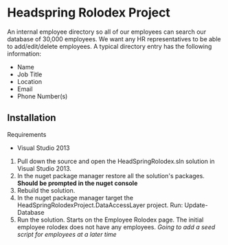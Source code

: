Headspring Rolodex Project
========================

An internal employee directory so all of our employees can search our database of 30,000 employees.
We want any HR representatives to be able to add/edit/delete employees.
A typical directory entry has the following information:

* Name
* Job Title
* Location
* Email
* Phone Number(s)
 
 ## Installation
 
 Requirements
 * Visual Studio 2013
 
 1. Pull down the source and open the HeadSpringRolodex.sln solution in Visual Studio 2013.
 2. In the nuget package manager restore all the solution's packages. **Should be prompted in the nuget console**
 3. Rebuild the solution.
 4. In the nuget package manager target the HeadSpringRolodexProject.DataAccessLayer project.
    Run: Update-Database
 5. Run the solution.  Starts on the Employee Rolodex page.  The initial employee rolodex does 
	not have any employees.  *Going to add a seed script for employees at a later time*